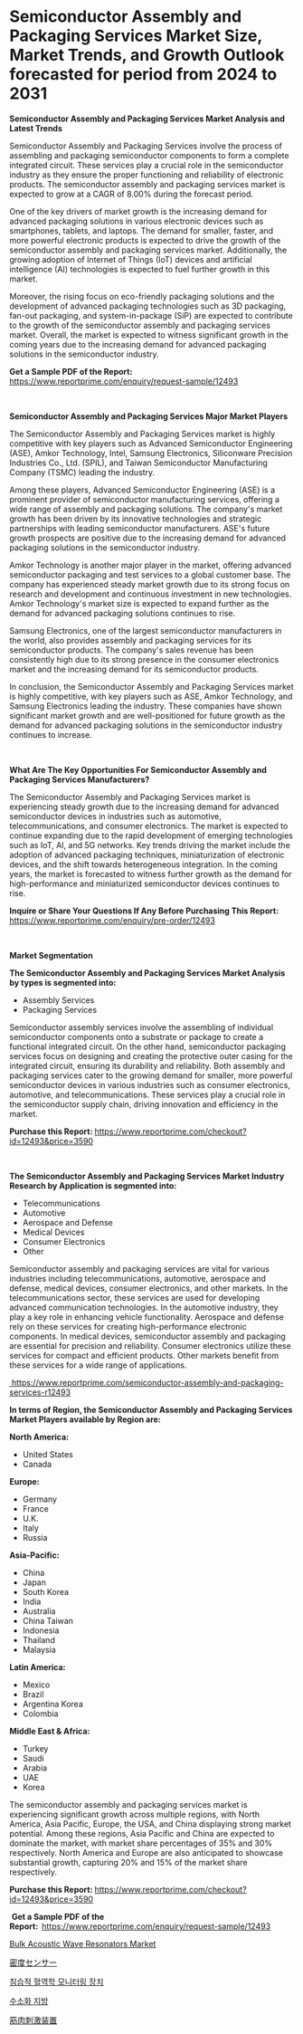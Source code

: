 <p><h1>Semiconductor Assembly and Packaging Services Market Size, Market Trends, and Growth Outlook forecasted for period from 2024 to 2031</h1></p><p><strong>Semiconductor Assembly and Packaging Services Market Analysis and Latest Trends</strong></p>
<p><p>Semiconductor Assembly and Packaging Services involve the process of assembling and packaging semiconductor components to form a complete integrated circuit. These services play a crucial role in the semiconductor industry as they ensure the proper functioning and reliability of electronic products. The semiconductor assembly and packaging services market is expected to grow at a CAGR of 8.00% during the forecast period.</p><p>One of the key drivers of market growth is the increasing demand for advanced packaging solutions in various electronic devices such as smartphones, tablets, and laptops. The demand for smaller, faster, and more powerful electronic products is expected to drive the growth of the semiconductor assembly and packaging services market. Additionally, the growing adoption of Internet of Things (IoT) devices and artificial intelligence (AI) technologies is expected to fuel further growth in this market.</p><p>Moreover, the rising focus on eco-friendly packaging solutions and the development of advanced packaging technologies such as 3D packaging, fan-out packaging, and system-in-package (SiP) are expected to contribute to the growth of the semiconductor assembly and packaging services market. Overall, the market is expected to witness significant growth in the coming years due to the increasing demand for advanced packaging solutions in the semiconductor industry.</p></p>
<p><strong>Get a Sample PDF of the Report:&nbsp;</strong> <a href="https://www.reportprime.com/enquiry/request-sample/12493">https://www.reportprime.com/enquiry/request-sample/12493</a></p>
<p>&nbsp;</p>
<p><strong>Semiconductor Assembly and Packaging Services Major Market Players</strong></p>
<p><p>The Semiconductor Assembly and Packaging Services market is highly competitive with key players such as Advanced Semiconductor Engineering (ASE), Amkor Technology, Intel, Samsung Electronics, Siliconware Precision Industries Co., Ltd. (SPIL), and Taiwan Semiconductor Manufacturing Company (TSMC) leading the industry.</p><p>Among these players, Advanced Semiconductor Engineering (ASE) is a prominent provider of semiconductor manufacturing services, offering a wide range of assembly and packaging solutions. The company's market growth has been driven by its innovative technologies and strategic partnerships with leading semiconductor manufacturers. ASE's future growth prospects are positive due to the increasing demand for advanced packaging solutions in the semiconductor industry.</p><p>Amkor Technology is another major player in the market, offering advanced semiconductor packaging and test services to a global customer base. The company has experienced steady market growth due to its strong focus on research and development and continuous investment in new technologies. Amkor Technology's market size is expected to expand further as the demand for advanced packaging solutions continues to rise.</p><p>Samsung Electronics, one of the largest semiconductor manufacturers in the world, also provides assembly and packaging services for its semiconductor products. The company's sales revenue has been consistently high due to its strong presence in the consumer electronics market and the increasing demand for its semiconductor products.</p><p>In conclusion, the Semiconductor Assembly and Packaging Services market is highly competitive, with key players such as ASE, Amkor Technology, and Samsung Electronics leading the industry. These companies have shown significant market growth and are well-positioned for future growth as the demand for advanced packaging solutions in the semiconductor industry continues to increase.</p></p>
<p>&nbsp;</p>
<p><strong>What Are The Key Opportunities For Semiconductor Assembly and Packaging Services Manufacturers?</strong></p>
<p><p>The Semiconductor Assembly and Packaging Services market is experiencing steady growth due to the increasing demand for advanced semiconductor devices in industries such as automotive, telecommunications, and consumer electronics. The market is expected to continue expanding due to the rapid development of emerging technologies such as IoT, AI, and 5G networks. Key trends driving the market include the adoption of advanced packaging techniques, miniaturization of electronic devices, and the shift towards heterogeneous integration. In the coming years, the market is forecasted to witness further growth as the demand for high-performance and miniaturized semiconductor devices continues to rise.</p></p>
<p><strong>Inquire or Share Your Questions If Any Before Purchasing This Report:</strong> <a href="https://www.reportprime.com/enquiry/pre-order/12493">https://www.reportprime.com/enquiry/pre-order/12493</a></p>
<p>&nbsp;</p>
<p><strong>Market Segmentation</strong></p>
<p><strong>The Semiconductor Assembly and Packaging Services Market Analysis by types is segmented into:</strong></p>
<p><ul><li>Assembly Services</li><li>Packaging Services</li></ul></p>
<p><p>Semiconductor assembly services involve the assembling of individual semiconductor components onto a substrate or package to create a functional integrated circuit. On the other hand, semiconductor packaging services focus on designing and creating the protective outer casing for the integrated circuit, ensuring its durability and reliability. Both assembly and packaging services cater to the growing demand for smaller, more powerful semiconductor devices in various industries such as consumer electronics, automotive, and telecommunications. These services play a crucial role in the semiconductor supply chain, driving innovation and efficiency in the market.</p></p>
<p><strong>Purchase this Report:&nbsp;</strong><a href="https://www.reportprime.com/checkout?id=12493&price=3590">https://www.reportprime.com/checkout?id=12493&price=3590</a></p>
<p>&nbsp;</p>
<p><strong>The Semiconductor Assembly and Packaging Services Market Industry Research by Application is segmented into:</strong></p>
<p><ul><li>Telecommunications</li><li>Automotive</li><li>Aerospace and Defense</li><li>Medical Devices</li><li>Consumer Electronics</li><li>Other</li></ul></p>
<p><p>Semiconductor assembly and packaging services are vital for various industries including telecommunications, automotive, aerospace and defense, medical devices, consumer electronics, and other markets. In the telecommunications sector, these services are used for developing advanced communication technologies. In the automotive industry, they play a key role in enhancing vehicle functionality. Aerospace and defense rely on these services for creating high-performance electronic components. In medical devices, semiconductor assembly and packaging are essential for precision and reliability. Consumer electronics utilize these services for compact and efficient products. Other markets benefit from these services for a wide range of applications.</p></p>
<p><a href="https://www.reportprime.com/semiconductor-assembly-and-packaging-services-r12493">&nbsp;https://www.reportprime.com/semiconductor-assembly-and-packaging-services-r12493</a></p>
<p><strong>In terms of Region, the Semiconductor Assembly and Packaging Services Market Players available by Region are:</strong></p>
<p>
    <p> <strong> North America: </strong>
        <ul>
            <li>United States</li>
            <li>Canada</li>
        </ul>
        </p> 
    <p> <strong> Europe: </strong>
        <ul>
            <li>Germany</li>
            <li>France</li>
            <li>U.K.</li>
            <li>Italy</li>
            <li>Russia</li>
        </ul>
        </p> 
    <p> <strong> Asia-Pacific: </strong>
        <ul>
            <li>China</li>
            <li>Japan</li>
            <li>South Korea</li>
            <li>India</li>
            <li>Australia</li>
            <li>China Taiwan</li>
            <li>Indonesia</li>
            <li>Thailand</li>
            <li>Malaysia</li>
        </ul>
        </p> 
    <p> <strong> Latin America: </strong>
        <ul>
            <li>Mexico</li>
            <li>Brazil</li>
            <li>Argentina Korea</li>
            <li>Colombia</li>
        </ul>
        </p> 
    <p> <strong> Middle East & Africa: </strong>
        <ul>
            <li>Turkey</li>
            <li>Saudi</li>
            <li>Arabia</li>
            <li>UAE</li>
            <li>Korea</li>
        </ul>
    </p>
    </p>
<p><p>The semiconductor assembly and packaging services market is experiencing significant growth across multiple regions, with North America, Asia Pacific, Europe, the USA, and China displaying strong market potential. Among these regions, Asia Pacific and China are expected to dominate the market, with market share percentages of 35% and 30% respectively. North America and Europe are also anticipated to showcase substantial growth, capturing 20% and 15% of the market share respectively.</p></p>
<p><strong>Purchase this Report: </strong><a href="https://www.reportprime.com/checkout?id=12493&price=3590">https://www.reportprime.com/checkout?id=12493&price=3590</a></p>
<p>&nbsp;<strong>Get a Sample PDF of the Report:&nbsp;&nbsp;</strong><a href="https://www.reportprime.com/enquiry/request-sample/12493">https://www.reportprime.com/enquiry/request-sample/12493</a></p>
<p><strong></strong></p>
<p><p><a href="https://github.com/AnnChovey2023/Market-Research-Report-List-1/blob/main/bulk-acoustic-wave-resonators-market.md">Bulk Acoustic Wave Resonators Market</a></p><p><a href="https://github.com/RudySimonis2023/Market-Research-Report-List-1/blob/main/331657870797.md">密度センサー</a></p><p><a href="https://github.com/JosefaRice/Market-Research-Report-List-1/blob/main/241163368317.md">침습적 혈역학 모니터링 장치</a></p><p><a href="https://medium.com/@jodyomenick905/%EC%88%98%EC%86%8C%ED%99%94-%EC%A7%80%EB%B0%A9-%EC%8B%9C%EC%9E%A5-%EC%84%B1%EA%B3%B5%EC%A0%81%EC%9D%B8-%EB%B9%84%EC%A6%88%EB%8B%88%EC%8A%A4-%EC%A0%84%EB%9E%B5%EC%9D%98-%EC%97%B4%EC%87%A0-2031%EB%85%84%EA%B9%8C%EC%A7%80-%EC%98%88%EC%B8%A1-b77dda222fca">수소화 지방</a></p><p><a href="https://github.com/NikitaBruen/Market-Research-Report-List-1/blob/main/582640070798.md">筋肉刺激装置</a></p></p>